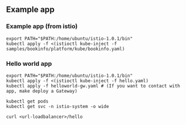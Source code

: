 ## Example app
### Example app (from istio)
```
export PATH="$PATH:/home/ubuntu/istio-1.0.1/bin"
kubectl apply -f <(istioctl kube-inject -f samples/bookinfo/platform/kube/bookinfo.yaml)
```
### Hello world app
```
export PATH="$PATH:/home/ubuntu/istio-1.0.1/bin"
kubectl apply -f <(istioctl kube-inject -f hello.yaml)
kubectl apply -f helloworld-gw.yaml # (If you want to contact with app, make deploy a Gateway)
```
```
kubectl get pods
kubectl get svc -n istio-system -o wide
```
```
curl <url-loadbalancer>/hello
```